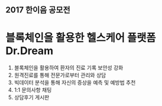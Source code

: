 ## 2017 한이음 공모전

# 블록체인을 활용한 헬스케어 플랫폼 Dr.Dream

1. 블록체인을 활용하여 환자의 진료 기록 보안성 강화
2. 원격진료를 통해 전문가로부터 관리와 상담
3. 빅데이터 분석을 통해 자신의 증상을 예측 및 예방법 추천
4. 1:1 문의사항 채팅
5. 상담후기 게시판
